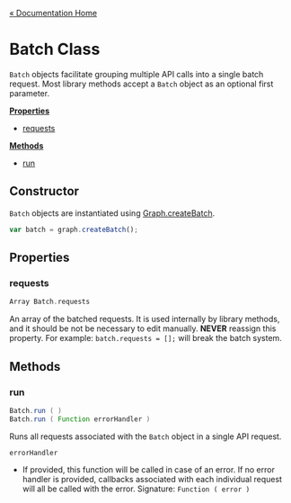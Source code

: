 [« Documentation Home](Documentation.md)

# Batch Class

`Batch` objects facilitate grouping multiple API calls into a single batch request. Most library methods accept a `Batch` object as an optional first parameter.

**[Properties](#properties)**

* [requests](#requests)

**[Methods](#methods)**

* [run](#run)

## Constructor

`Batch` objects are instantiated using [Graph.createBatch](Graph.md#createbatch).

```javascript
var batch = graph.createBatch();
```

## Properties

### requests

```scala
Array Batch.requests
```

An array of the batched requests. It is used internally by library methods, and it should be not be necessary to edit manually. **NEVER** reassign this property. For example: `batch.requests = [];` will break the batch system.  

## Methods

### run

```scala
Batch.run ( )
Batch.run ( Function errorHandler )
```

Runs all requests associated with the `Batch` object in a single API request.

`errorHandler`
* If provided, this function will be called in case of an error. If no error handler is provided, callbacks associated with each individual request will all be called with the error. 
Signature: `Function ( error )`
